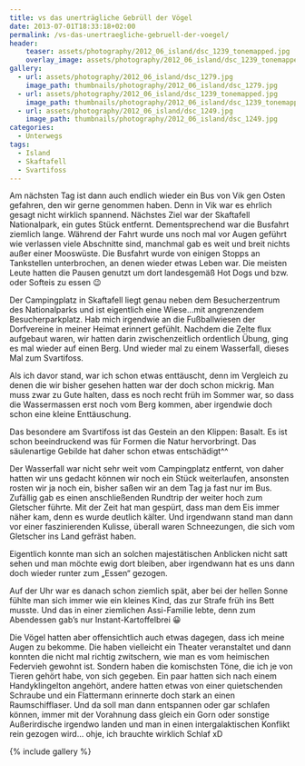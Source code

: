 ```yaml
---
title: vs das unerträgliche Gebrüll der Vögel
date: 2013-07-01T18:33:18+02:00
permalink: /vs-das-unertraegliche-gebruell-der-voegel/
header:
    teaser: assets/photography/2012_06_island/dsc_1239_tonemapped.jpg
    overlay_image: assets/photography/2012_06_island/dsc_1239_tonemapped.jpg
gallery:
  - url: assets/photography/2012_06_island/dsc_1279.jpg
    image_path: thumbnails/photography/2012_06_island/dsc_1279.jpg
  - url: assets/photography/2012_06_island/dsc_1239_tonemapped.jpg
    image_path: thumbnails/photography/2012_06_island/dsc_1239_tonemapped.jpg
  - url: assets/photography/2012_06_island/dsc_1249.jpg
    image_path: thumbnails/photography/2012_06_island/dsc_1249.jpg
categories:
  - Unterwegs
tags:
  - Island
  - Skaftafell
  - Svartifoss
---
```


Am nächsten Tag ist dann auch endlich wieder ein Bus von Vik gen Osten gefahren, den wir gerne genommen haben. 
Denn in Vik war es ehrlich gesagt nicht wirklich spannend. Nächstes Ziel war der Skaftafell Nationalpark, ein gutes Stück entfernt. 
Dementsprechend war die Busfahrt ziemlich lange. Während der Fahrt wurde uns noch mal vor Augen geführt wie verlassen viele Abschnitte sind, 
manchmal gab es weit und breit nichts außer einer Mooswüste. Die Busfahrt wurde von einigen Stopps an Tankstellen unterbrochen, 
an denen wieder etwas Leben war. Die meisten Leute hatten die Pausen genutzt um dort landesgemäß Hot Dogs und bzw. oder Softeis zu essen 😉

Der Campingplatz in Skaftafell liegt genau neben dem Besucherzentrum des Nationalparks und ist eigentlich eine Wiese…mit angrenzendem Besucherparkplatz. 
Hab mich irgendwie an die Fußballwiesen der Dorfvereine in meiner Heimat erinnert gefühlt. Nachdem die Zelte flux aufgebaut waren, 
wir hatten darin zwischenzeitlich ordentlich Übung, ging es mal wieder auf einen Berg. Und wieder mal zu einem Wasserfall, dieses Mal zum Svartifoss.

Als ich davor stand, war ich schon etwas enttäuscht, denn im Vergleich zu denen die wir bisher gesehen hatten war der doch schon mickrig. 
Man muss zwar zu Gute halten, dass es noch recht früh im Sommer war, so dass die Wassermassen erst noch vom Berg kommen, 
aber irgendwie doch schon eine kleine Enttäuschung.

Das besondere am Svartifoss ist das Gestein an den Klippen: Basalt. Es ist schon beeindruckend was für Formen die Natur hervorbringt. 
Das säulenartige Gebilde hat daher schon etwas entschädigt^^

Der Wasserfall war nicht sehr weit vom Campingplatz entfernt, von daher hatten wir uns gedacht können wir noch ein Stück weiterlaufen, 
ansonsten rosten wir ja noch ein, bisher saßen wir an dem Tag ja fast nur im Bus. 
Zufällig gab es einen anschließenden Rundtrip der weiter hoch zum Gletscher führte. Mit der Zeit hat man gespürt, 
dass man dem Eis immer näher kam, denn es wurde deutlich kälter. Und irgendwann stand man dann vor einer faszinierenden Kulisse, 
überall waren Schneezungen, die sich vom Gletscher ins Land gefräst haben.

Eigentlich konnte man sich an solchen majestätischen Anblicken nicht satt sehen und man möchte ewig dort bleiben, 
aber irgendwann hat es uns dann doch wieder runter zum „Essen“ gezogen.

Auf der Uhr war es danach schon ziemlich spät, aber bei der hellen Sonne fühlte man sich immer wie ein kleines Kind, 
das zur Strafe früh ins Bett musste. Und das in einer ziemlichen Assi-Familie lebte, denn zum Abendessen gab’s nur Instant-Kartoffelbrei 😀

Die Vögel hatten aber offensichtlich auch etwas dagegen, dass ich meine Augen zu bekomme. 
Die haben vielleicht ein Theater veranstaltet und dann konnten die nicht mal richtig zwitschern, 
wie man es vom heimischen Federvieh gewohnt ist. Sondern haben die komischsten Töne, die ich je von Tieren gehört habe, von sich gegeben. 
Ein paar hatten sich nach einem Handyklingelton angehört, andere hatten etwas von einer quietschenden Schraube und ein Flattermann 
erinnerte doch stark an einen Raumschifflaser. Und da soll man dann entspannen oder gar schlafen können, 
immer mit der Vorahnung dass gleich ein Gorn oder sonstige Außerirdische irgendwo landen und man in einen intergalaktischen Konflikt rein gezogen wird…
ohje, ich brauchte wirklich Schlaf xD

{% include gallery %}